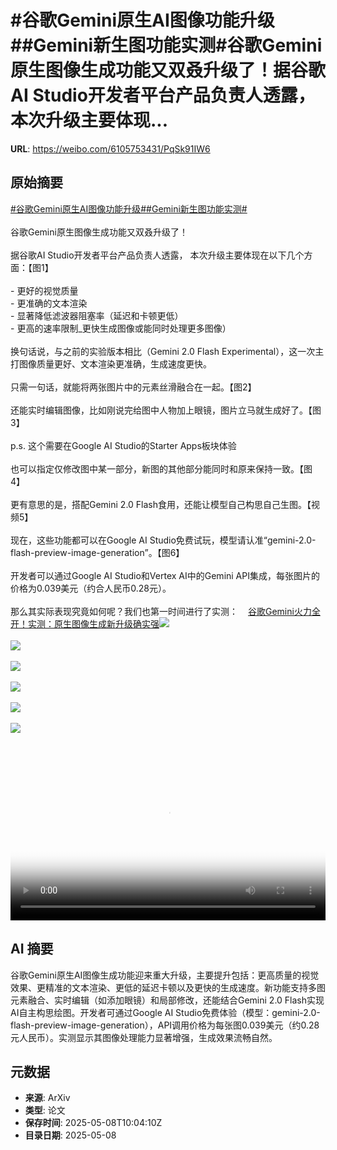 # #谷歌Gemini原生AI图像功能升级##Gemini新生图功能实测#谷歌Gemini原生图像生成功能又双叒升级了！据谷歌AI Studio开发者平台产品负责人透露， 本次升级主要体现...

**URL**: https://weibo.com/6105753431/PqSk91IW6

## 原始摘要

<a href="https://m.weibo.cn/search?containerid=231522type%3D1%26t%3D10%26q%3D%23%E8%B0%B7%E6%AD%8CGemini%E5%8E%9F%E7%94%9FAI%E5%9B%BE%E5%83%8F%E5%8A%9F%E8%83%BD%E5%8D%87%E7%BA%A7%23&amp;extparam=%23%E8%B0%B7%E6%AD%8CGemini%E5%8E%9F%E7%94%9FAI%E5%9B%BE%E5%83%8F%E5%8A%9F%E8%83%BD%E5%8D%87%E7%BA%A7%23" data-hide=""><span class="surl-text">#谷歌Gemini原生AI图像功能升级#</span></a><a href="https://m.weibo.cn/search?containerid=231522type%3D1%26t%3D10%26q%3D%23Gemini%E6%96%B0%E7%94%9F%E5%9B%BE%E5%8A%9F%E8%83%BD%E5%AE%9E%E6%B5%8B%23&amp;extparam=%23Gemini%E6%96%B0%E7%94%9F%E5%9B%BE%E5%8A%9F%E8%83%BD%E5%AE%9E%E6%B5%8B%23" data-hide=""><span class="surl-text">#Gemini新生图功能实测#</span></a><br><br>谷歌Gemini原生图像生成功能又双叒升级了！<br><br>据谷歌AI Studio开发者平台产品负责人透露， 本次升级主要体现在以下几个方面：【图1】<br><br>- 更好的视觉质量<br>- 更准确的文本渲染<br>- 显著降低滤波器阻塞率（延迟和卡顿更低）<br>- 更高的速率限制_更快生成图像或能同时处理更多图像）<br><br>换句话说，与之前的实验版本相比（Gemini 2.0 Flash Experimental），这一次主打图像质量更好、文本渲染更准确，生成速度更快。<br><br>只需一句话，就能将两张图片中的元素丝滑融合在一起。【图2】<br><br>还能实时编辑图像，比如刚说完给图中人物加上眼镜，图片立马就生成好了。【图3】<br><br>p.s. 这个需要在Google AI Studio的Starter Apps板块体验<br><br>也可以指定仅修改图中某一部分，新图的其他部分能同时和原来保持一致。【图4】<br><br>更有意思的是，搭配Gemini 2.0 Flash食用，还能让模型自己构思自己生图。【视频5】<br><br>现在，这些功能都可以在Google AI Studio免费试玩，模型请认准“gemini-2.0-flash-preview-image-generation”。【图6】<br><br>开发者可以通过Google AI Studio和Vertex AI中的Gemini API集成，每张图片的价格为0.039美元（约合人民币0.28元）。<br><br>那么其实际表现究竟如何呢？我们也第一时间进行了实测：<a href="https://weibo.cn/sinaurl?u=https%3A%2F%2Fmp.weixin.qq.com%2Fs%2FPzSpX-TZSINTqZQYE4wFBQ" data-hide=""><span class="url-icon"><img style="width: 1rem;height: 1rem" src="https://h5.sinaimg.cn/upload/2015/09/25/3/timeline_card_small_web_default.png" referrerpolicy="no-referrer"></span><span class="surl-text">谷歌Gemini火力全开！实测：原生图像生成新升级确实强</span></a><img style="" src="https://tvax2.sinaimg.cn/large/006Fd7o3gy1i184cxm48nj30xj0mjtfh.jpg" referrerpolicy="no-referrer"><br><br><img style="" src="https://tvax3.sinaimg.cn/large/006Fd7o3gy1i184epifudg30gu0c6k6p.gif" referrerpolicy="no-referrer"><br><br><img style="" src="https://tvax2.sinaimg.cn/large/006Fd7o3gy1i184ak3y4rj30yd0zk7kx.jpg" referrerpolicy="no-referrer"><br><br><img style="" src="https://tvax2.sinaimg.cn/large/006Fd7o3gy1i184awhvuvj30s80o248r.jpg" referrerpolicy="no-referrer"><br><br><img style="" src="https://tvax1.sinaimg.cn/large/006Fd7o3ly1i184gqaa45j31070u0my4.jpg" referrerpolicy="no-referrer"><br><br><img style="" src="https://tvax2.sinaimg.cn/large/006Fd7o3gy1i184bjajhkj30zk0hzn2i.jpg" referrerpolicy="no-referrer"><br><br><br clear="both"><div style="clear: both"></div><video controls="controls" poster="https://tvax2.sinaimg.cn/orj480/006Fd7o3ly1i184gqd9klj31070u0my4.jpg" style="width: 100%"><source src="https://f.video.weibocdn.com/o0/avosuYGslx08o5eB476E010412001d7F0E010.mp4?label=mp4_720p&amp;template=868x720.25.0&amp;ori=0&amp;ps=1CwnkDw1GXwCQx&amp;Expires=1746701868&amp;ssig=HAAl2GxZfw&amp;KID=unistore,video"><source src="https://f.video.weibocdn.com/o0/0T0pr8aWlx08o5eAWK8M010412000EXv0E010.mp4?label=mp4_hd&amp;template=576x480.25.0&amp;ori=0&amp;ps=1CwnkDw1GXwCQx&amp;Expires=1746701868&amp;ssig=JMPFvkRAnF&amp;KID=unistore,video"><source src="https://f.video.weibocdn.com/o0/dmDr5pvwlx08o5eARfzq010412000qln0E010.mp4?label=mp4_ld&amp;template=432x360.25.0&amp;ori=0&amp;ps=1CwnkDw1GXwCQx&amp;Expires=1746701868&amp;ssig=AImuXPah9h&amp;KID=unistore,video"><p>视频无法显示，请前往<a href="https://video.weibo.com/show?fid=1034%3A5164052217790527" target="_blank" rel="noopener noreferrer">微博视频</a>观看。</p></video>

## AI 摘要

谷歌Gemini原生AI图像生成功能迎来重大升级，主要提升包括：更高质量的视觉效果、更精准的文本渲染、更低的延迟卡顿以及更快的生成速度。新功能支持多图元素融合、实时编辑（如添加眼镜）和局部修改，还能结合Gemini 2.0 Flash实现AI自主构思绘图。开发者可通过Google AI Studio免费体验（模型：gemini-2.0-flash-preview-image-generation），API调用价格为每张图0.039美元（约0.28元人民币）。实测显示其图像处理能力显著增强，生成效果流畅自然。

## 元数据

- **来源**: ArXiv
- **类型**: 论文
- **保存时间**: 2025-05-08T10:04:10Z
- **目录日期**: 2025-05-08
